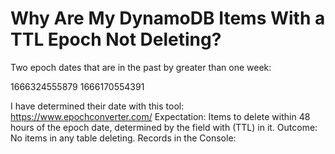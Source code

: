 
# Why Are My DynamoDB Items With a TTL Epoch Not Deleting?

Two epoch dates that are in the past by greater than one week:

1666324555879
1666170554391

I have determined their date with this tool: https://www.epochconverter.com/
Expectation: Items to delete within 48 hours of the epoch date, determined by the field with (TTL) in it.
Outcome: No items in any table deleting.
Records in the Console:


        